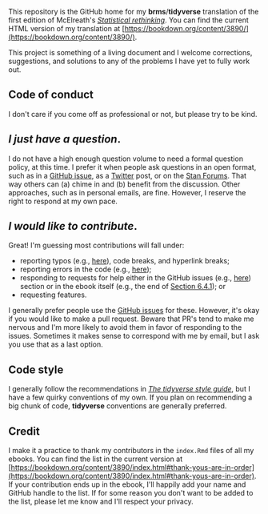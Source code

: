This repository is the GitHub home for my **brms**/**tidyverse** translation of the first edition of McElreath's [*Statistical rethinking*](https://xcelab.net/rm/statistical-rethinking/). You can find the current HTML version of my translation at [https://bookdown.org/content/3890/](https://bookdown.org/content/3890/).

This project is something of a living document and I welcome corrections, suggestions, and solutions to any of the problems I have yet to fully work out. 

## Code of conduct

I don't care if you come off as professional or not, but please try to be kind.

## *I just have a question*.

I do not have a high enough question volume to need a formal question policy, at this time. I prefer it when people ask questions in an open format, such as in a [GitHub issue](https://github.com/ASKurz/Statistical_Rethinking_with_brms_ggplot2_and_the_tidyverse/issues), as a [Twitter](https://twitter.com/SolomonKurz) post, or on the [Stan Forums](https://discourse.mc-stan.org/c/interfaces/brms/36). That way others can (a) chime in and (b) benefit from the discussion. Other approaches, such as in personal emails, are fine. However, I reserve the right to respond at my own pace.

## *I would like to contribute*.

Great! I'm guessing most contributions will fall under:

* reporting typos (e.g., [here](https://github.com/ASKurz/Statistical_Rethinking_with_brms_ggplot2_and_the_tidyverse/issues/28)), code breaks, and hyperlink breaks;
* reporting errors in the code (e.g., [here](https://github.com/ASKurz/Statistical_Rethinking_with_brms_ggplot2_and_the_tidyverse/issues/35));
* responding to requests for help either in the GitHub issues (e.g., [here](https://github.com/ASKurz/Statistical_Rethinking_with_brms_ggplot2_and_the_tidyverse/issues/3)) section or in the ebook itself (e.g., the end of [Section 6.4.1](https://bookdown.org/content/3890/overfitting-regularization-and-information-criteria.html#dic.)); or
* requesting features.

I generally prefer people use the [GitHub issues](https://github.com/ASKurz/Statistical_Rethinking_with_brms_ggplot2_and_the_tidyverse/issues) for these. However, it's okay if you would like to make a pull request. Beware that PR's tend to make me nervous and I'm more likely to avoid them in favor of responding to the issues. Sometimes it makes sense to correspond with me by email, but I ask you use that as a last option.

## Code style

I generally follow the recommendations in [*The tidyverse style guide*](https://style.tidyverse.org/), but I have a few quirky conventions of my own. If you plan on recommending a big chunk of code, **tidyverse** conventions are generally preferred.

## Credit

I make it a practice to thank my contributors in the `index.Rmd` files of all my ebooks. You can find the list in the current version at [https://bookdown.org/content/3890/index.html#thank-yous-are-in-order](https://bookdown.org/content/3890/index.html#thank-yous-are-in-order). If your contribution ends up in the ebook, I'll happily add your name and GitHub handle to the list. If for some reason you don't want to be added to the list, please let me know and I'll respect your privacy. 
